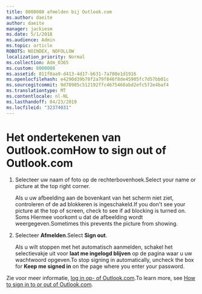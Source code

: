 ```yaml
---
title: 8000008 afmelden bij Outlook.com
ms.author: daeite
author: daeite
manager: jackiesm
ms.date: 5/1/2018
ms.audience: Admin
ms.topic: article
ROBOTS: NOINDEX, NOFOLLOW
localization_priority: Normal
ms.collection: Adm_O365
ms.custom: 8000008
ms.assetid: 811f0aa9-d413-4d17-b631-7a788e1d1916
ms.openlocfilehash: e4290d39b78f2a79f846f8de45905fc7d57bb01c
ms.sourcegitcommit: 9d78905c512192ffc4675468abd2efc5f2e4baf4
ms.translationtype: MT
ms.contentlocale: nl-NL
ms.lasthandoff: 04/23/2019
ms.locfileid: "32374031"
---
```

# <a name="how-to-sign-out-of-outlookcom"></a><span data-ttu-id="75e64-102">Het ondertekenen van Outlook.com</span><span class="sxs-lookup"><span data-stu-id="75e64-102">How to sign out of Outlook.com</span></span>

1. <span data-ttu-id="75e64-103">Selecteer uw naam of foto op de rechterbovenhoek.</span><span class="sxs-lookup"><span data-stu-id="75e64-103">Select your name or picture at the top right corner.</span></span>
    
    <span data-ttu-id="75e64-104">Als u uw afbeelding aan de bovenkant van het scherm niet ziet, controleren of de ad blokkeren is ingeschakeld.</span><span class="sxs-lookup"><span data-stu-id="75e64-104">If you don't see your picture at the top of screen, check to see if ad blocking is turned on.</span></span> <span data-ttu-id="75e64-105">Soms Hiermee voorkomt u dat de afbeelding wordt weergegeven.</span><span class="sxs-lookup"><span data-stu-id="75e64-105">Sometimes this prevents the picture from showing.</span></span>
    
2. <span data-ttu-id="75e64-106">Selecteer **Afmelden**.</span><span class="sxs-lookup"><span data-stu-id="75e64-106">Select **Sign out**.</span></span> 
    
    <span data-ttu-id="75e64-107">Als u wilt stoppen met het automatisch aanmelden, schakel het selectievakje uit voor **laat me ingelogd blijven** op de pagina waar u uw wachtwoord opgeven.</span><span class="sxs-lookup"><span data-stu-id="75e64-107">To stop signing in automatically, uncheck the box for **Keep me signed in** on the page where you enter your password.</span></span> 
    
<span data-ttu-id="75e64-108">Zie voor meer informatie, [log in op- of Outlook.com](https://go.microsoft.com/fwlink/p/?linkid=873113).</span><span class="sxs-lookup"><span data-stu-id="75e64-108">To learn more, see [How to sign in to or out of Outlook.com](https://go.microsoft.com/fwlink/p/?linkid=873113).</span></span>
  

